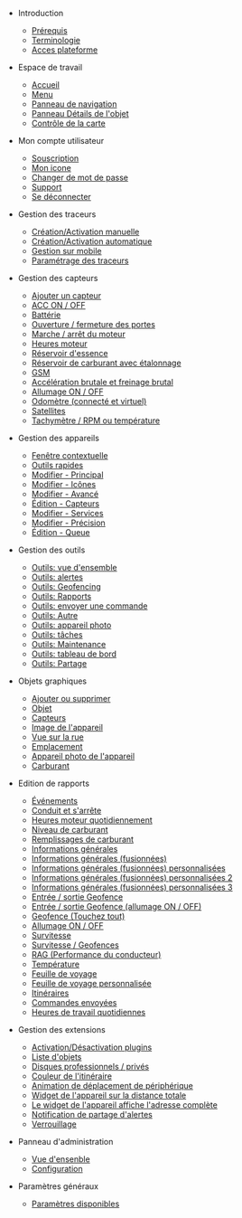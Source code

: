 - Introduction 

  - [Prérequis](introduction.md?id=prérequis)
  - [Terminologie](introduction.md?id=terminologie)
  - [Acces plateforme](introduction.md?id=accès-à-la-plateforme)

- Espace de travail
  
  - [Accueil](espace-de-travail.md?id=ecran-d39accueil)
  - [Menu](espace-de-travail.md?id=menu)
  - [Panneau de navigation](espace-de-travail.md?id=panneau-de-navigation)
  - [Panneau Détails de l'objet](espace-de-travail.md?id=panneau-détails-de-l39objet)
  - [Contrôle de la carte](espace-de-travail.md?id=contrôle-de-la-carte)

- Mon compte utilisateur

  - [Souscription](espace-de-travail.md?id=initialize)
  - [Mon icone](espace-de-travail.md?id=initialize)
  - [Changer de mot de passe](espace-de-travail.md?id=initialize)
  - [Support](espace-de-travail.md?id=initialize)
  - [Se déconnecter](espace-de-travail.md?id=initialize)

- Gestion des traceurs

  - [Création/Activation manuelle](espace-de-travail.md?id=initialize)
  - [Création/Activation automatique](espace-de-travail.md?id=initialize)
  - [Gestion sur mobile](espace-de-travail.md?id=initialize)
  - [Paramétrage des traceurs](espace-de-travail.md?id=initialize)

- Gestion des capteurs

  - [Ajouter un capteur](espace-de-travail.md?id=initialize)
  - [ACC ON / OFF](espace-de-travail.md?id=initialize)
  - [Battérie](espace-de-travail.md?id=initialize)
  - [Ouverture / fermeture des portes](espace-de-travail.md?id=initialize)
  - [Marche / arrêt du moteur](espace-de-travail.md?id=initialize)
  - [Heures moteur](espace-de-travail.md?id=initialize)
  - [Réservoir d'essence](espace-de-travail.md?id=initialize)
  - [Réservoir de carburant avec étalonnage](espace-de-travail.md?id=initialize)
  - [GSM](espace-de-travail.md?id=initialize)
  - [Accélération brutale et freinage brutal](espace-de-travail.md?id=initialize)
  - [Allumage ON / OFF](espace-de-travail.md?id=initialize)
  - [Odomètre (connecté et virtuel)](espace-de-travail.md?id=initialize)
  - [Satellites](espace-de-travail.md?id=initialize)
  - [Tachymètre / RPM ou température](espace-de-travail.md?id=initialize)

- Gestion des appareils

  - [Fenêtre contextuelle](espace-de-travail.md?id=initialize)
  - [Outils rapides](espace-de-travail.md?id=initialize)
  - [Modifier - Principal](espace-de-travail.md?id=initialize)
  - [Modifier - Icônes](espace-de-travail.md?id=initialize)
  - [Modifier - Avancé](espace-de-travail.md?id=initialize)
  - [Édition - Capteurs](espace-de-travail.md?id=initialize)
  - [Modifier - Services](espace-de-travail.md?id=initialize)
  - [Modifier - Précision](espace-de-travail.md?id=initialize)
  - [Édition - Queue](espace-de-travail.md?id=initialize)
  
  
- Gestion des outils

  - [Outils: vue d'ensemble](gestion-geofences.md?id=initialize)
  - [Outils: alertes](gestion-geofences.md?id=initialize)
  - [Outils: Geofencing](gestion-geofences.md?id=initialize)
  - [Outils: Rapports](gestion-geofences.md?id=initialize)
  - [Outils: envoyer une commande](gestion-geofences.md?id=initialize)
  - [Outils: Autre](gestion-geofences.md?id=initialize)
  - [Outils: appareil photo](gestion-geofences.md?id=initialize)
  - [Outils: tâches](gestion-geofences.md?id=initialize)
  - [Outils: Maintenance](gestion-geofences.md?id=initialize)
  - [Outils: tableau de bord](gestion-geofences.md?id=initialize)
  - [Outils: Partage](gestion-geofences.md?id=initialize)
  
- Objets graphiques

  - [Ajouter ou supprimer](gestion-geofences.md?id=initialize)
  - [Objet](gestion-geofences.md?id=initialize)
  - [Capteurs](gestion-geofences.md?id=initialize)
  - [Image de l'appareil](gestion-geofences.md?id=initialize)
  - [Vue sur la rue](gestion-geofences.md?id=initialize)
  - [Emplacement](gestion-geofences.md?id=initialize)
  - [Appareil photo de l'appareil](gestion-geofences.md?id=initialize)
  - [Carburant](gestion-geofences.md?id=initialize)

- Edition de rapports

  - [Événements](gestion-geofences.md?id=initialize)
  - [Conduit et s'arrête](gestion-geofences.md?id=initialize)
  - [Heures moteur quotidiennement](gestion-geofences.md?id=initialize)
  - [Niveau de carburant](gestion-geofences.md?id=initialize)
  - [Remplissages de carburant](gestion-geofences.md?id=initialize)
  - [Informations générales](gestion-geofences.md?id=initialize)
  - [Informations générales (fusionnées)](gestion-geofences.md?id=initialize)
  - [Informations générales (fusionnées) personnalisées](gestion-geofences.md?id=initialize)
  - [Informations générales (fusionnées) personnalisées 2](gestion-geofences.md?id=initialize)
  - [Informations générales (fusionnées) personnalisées 3](gestion-geofences.md?id=initialize)
  - [Entrée / sortie Geofence](gestion-geofences.md?id=initialize)
  - [Entrée / sortie Geofence (allumage ON / OFF)](gestion-geofences.md?id=initialize)
  - [Geofence (Touchez tout)](gestion-geofences.md?id=initialize)
  - [Allumage ON / OFF](gestion-geofences.md?id=initialize)
  - [Survitesse](gestion-geofences.md?id=initialize)
  - [Survitesse / Geofences](gestion-geofences.md?id=initialize)
  - [RAG (Performance du conducteur)](gestion-geofences.md?id=initialize)
  - [Température](gestion-geofences.md?id=initialize)
  - [Feuille de voyage](gestion-geofences.md?id=initialize)
  - [Feuille de voyage personnalisée](gestion-geofences.md?id=initialize)
  - [Itinéraires](gestion-geofences.md?id=initialize)
  - [Commandes envoyées](gestion-geofences.md?id=initialize)
  - [Heures de travail quotidiennes](gestion-geofences.md?id=initialize)

- Gestion des extensions

  - [Activation/Désactivation plugins](gestion-geofences.md?id=initialize)
  - [Liste d'objets](gestion-geofences.md?id=initialize)
  - [Disques professionnels / privés](gestion-geofences.md?id=initialize)
  - [Couleur de l'itinéraire](gestion-geofences.md?id=initialize)
  - [Animation de déplacement de périphérique](gestion-geofences.md?id=initialize)
  - [Widget de l'appareil sur la distance totale](gestion-geofences.md?id=initialize)
  - [Le widget de l'appareil affiche l'adresse complète](gestion-geofences.md?id=initialize)
  - [Notification de partage d'alertes](gestion-geofences.md?id=initialize)
  - [Verrouillage](gestion-geofences.md?id=initialize)

- Panneau d'administration

  - [Vue d'ensenble](gestion-geofences.md?id=initialize)
  - [Configuration](gestion-geofences.md?id=initialize)
  

- Paramètres généraux

  - [Paramètres disponibles](gestion-geofences.md?id=initialize)
